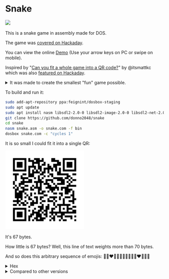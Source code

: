 # Snake

<img src="https://github.com/donno2048/snake/actions/workflows/update.yml/badge.svg"/>

This is a snake game in assembly made for DOS.

The game was [covered on Hackaday](https://hackaday.com/2023/08/03/its-snake-in-a-qr-code-but-smaller/).

You can view the online [Demo](https://donno2048.github.io/snake/) (Use your arrow keys on PC or swipe on mobile).

Inspired by "[Can you fit a whole game into a QR code?](https://youtu.be/ExwqNreocpg)" by @itsmattkc which was also [featured on Hackaday](https://hackaday.com/2020/08/17/fitting-snake-into-a-qr-code/).

<details>
  <summary>It was made to create the smallest "fun" game possible.</summary>
  <br/>

For the countless people saying I'm intentionally not mentioning the _Hugi Size Coding Competition_ (a competition in which the competitors had to make the smallest nibbles game to win) here is my reply to one such comment (from when the game was still 133 bytes):

> Firstly, it seems that you didn't even read the rules of the "Nibbles" game:
>
> > in the inside of this border  a  "snake"  is  supposed  to grow,  whose size  is  one  pixel at the beginning. after starting the program, the snake's size shall grow one pixel more in each repetition  of the program's main-loop.
>
> Which is simply not the same as snake and a **lot** less difficult to implement.
>
> Secondly, the implementations from this competition have flaws (not that they're not good but I'm saying it doesn't make my version bad) like, for example from the comments in the winning entry:
>
> > game can't handle any other keys but keypad arrow keys, you need to start it by typing pause|nibbles in DOS prompt and then hitting an arrow key
>
> and
>
> > Because top memory segment in PSP is environment dependant\[sic\] you need version suitable for your environment
>
> and it doesn't even work on DOSBox because of some special configurations needed.
>
> From the second place entry:
>
> > When starting this program, press the 2 (DOWN) key \_\_IMMEDIATELY\_\_
>
> And it too won't work without setting the cycle count and changing it sometimes breaks the game
>
> As for the third place
>
> > press  '8','4','6' but not '2' once game begins immediately
>
> and the game breaks in the same way the second place does (and needs the same cycle adjusting) but the walls are also broken.
>
> I'll look at the fourth place entry and stop wasting my time doing this,
>
> Well, just looked at it and couldn't make it to boot
>
> And lastly, what place is your entry to the competition? Before you criticize other people first check your criticism is correct and try doing it yourself before you judge.
>
> Thanks for the feedback anyways :)
>
> P.S. I didn't even claim my version was ideal, the main point of the post was asking for help, and this comment actually made me feel better about my implementation in a way, as in an actual size optimization competition someone had a submission of 121 bytes for just a line extending over the screen and my entire snake game (which obviously contains this functionality just as a small part of the entire program) takes only 12 bytes more now, and if I can fix the PR only 7 bytes more.

AFAIK This is the smallest snake game ever made.
</details>

To build and run it:

```sh
sudo add-apt-repository ppa:feignint/dosbox-staging
sudo apt update
sudo apt install nasm libsdl2-2.0-0 libsdl2-image-2.0-0 libsdl2-net-2.0-0 libopusfile0 dosbox-staging -y
git clone https://github.com/donno2048/snake
cd snake
nasm snake.asm -o snake.com -f bin
dosbox snake.com -c "cycles 1"
```

It is so small I could fit it into a single QR:

<img src="/docs/snake.png" width="250"/>

It's 67 bytes.

How little is 67 bytes? Well, this line of text weights more than 70 bytes.

And so does this arbitrary sequence of emojis: 👩🏼‍❤️‍💋‍👨🏼🧔🏽‍♀️👩🏼‍❤️‍💋‍👨🏼

<details>
  <summary>Hex</summary>
  <br/>
    
```
fdb99c0fc55407a02000b80300cd108b3f89e6e54021c893fe0778f7e4606bc00ad
414d5449801c70fc1c739cf77dbf6f238cc77d5301579d1577ad726ad9388377bd9
```
</details>

<details>
  <summary>Compared to other versions</summary>
  <br/>
    
||My version|MattKC's version|ibara's version|
|-|-|-|-|
|Bytes|67|~1400|2024|
|QR|<img src="/docs/snake.png" width="250"/>|<img src="https://mattkc.com/etc/snakeqr/code.png" width="250"/>|<img src="https://raw.githubusercontent.com/ibara/snakeqr/master/snakeqr.png" width="250"/>|
|Link|https://github.com/donno2048/snake|https://mattkc.com/etc/snakeqr/|https://github.com/ibara/snakeqr|
</details>
